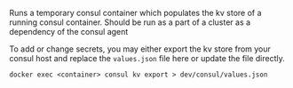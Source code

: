 Runs a temporary consul container which populates the kv store of a running
consul container. Should be run as a part of a cluster as a dependency of
the consul agent

To add or change secrets, you may either export the kv store from your consul
host and replace the `values.json` file here or update the file directly.

```
docker exec <container> consul kv export > dev/consul/values.json
```
